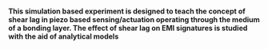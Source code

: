 #### This simulation based experiment is designed to teach the concept of shear lag in piezo based sensing/actuation operating through the medium of a bonding layer. The effect of shear lag on EMI signatures is studied with the aid of analytical models

